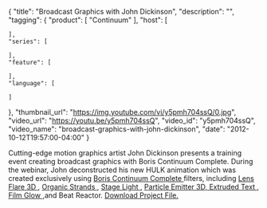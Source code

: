 {
  "title": "Broadcast Graphics with John Dickinson",
  "description": "",
  "tagging": {
    "product": [
      "Continuum"
    ],
    "host": [

    ],
    "series": [

    ],
    "feature": [

    ],
    "language": [

    ]
  },
  "thumbnail_url": "https://img.youtube.com/vi/y5pmh704ssQ/0.jpg",
  "video_url": "https://youtu.be/y5pmh704ssQ",
  "video_id": "y5pmh704ssQ",
  "video_name": "broadcast-graphics-with-john-dickinson",
  "date": "2012-10-12T19:57:00-04:00"
}

Cutting-edge motion graphics artist John Dickinson presents a training event creating broadcast graphics with Boris Continuum Complete. During the webinar, John deconstructed his new HULK animation which was created exclusively using [ Boris Continuum Complete ](/products/continuum/) filters, including [ Lens Flare 3D ](/products/continuum-units/lights/) , [ Organic Strands ](/products/continuum-units/particles/) , [ Stage Light ](/products/continuum-units/lights/) , [ Particle Emitter 3D, ](/products/continuum-units/particles/) [ Extruded Text ](/products/continuum-units/3d-objects/) , [ Film Glow ](/products/continuum-units/film-style/) ,and Beat Reactor. [ Download Project File. ](/training/free-presets-and-projects/)



